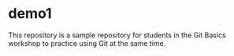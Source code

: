 demo1
=====

This repository is a sample repository for students in the Git Basics workshop to practice using Git at the same time.
